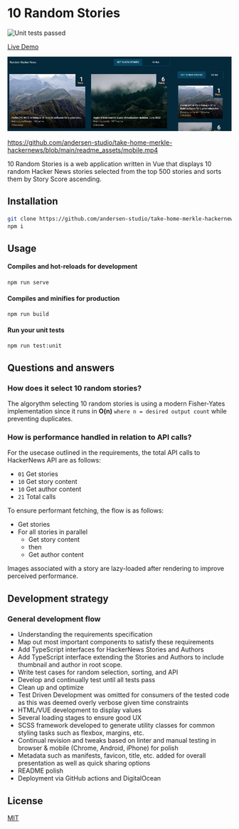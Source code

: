 # 10 Random Stories
![Unit tests passed](https://img.shields.io/badge/passed%20tests-10-green)

[Live Demo](https://andersen.studio/random-stories/)

[![Screenshot](readme_assets/screenshot.jpg)](https://andersen.studio/random-stories/)

https://github.com/andersen-studio/take-home-merkle-hackernews/blob/main/readme_assets/mobile.mp4

10 Random Stories is a web application written in Vue that displays 10 random Hacker News stories selected from the top 500 stories and sorts them by Story Score ascending.

## Installation
```bash
git clone https://github.com/andersen-studio/take-home-merkle-hackernews.git
npm i
```

## Usage

#### Compiles and hot-reloads for development
```
npm run serve
```

#### Compiles and minifies for production
```
npm run build
```

#### Run your unit tests
```
npm run test:unit
```

## Questions and answers

### How does it select 10 random stories?
The algorythm selecting 10 random stories is using a modern Fisher-Yates implementation since it runs in **O(n)** `where n = desired output count` while preventing duplicates.

### How is performance handled in relation to API calls?
For the usecase outlined in the requirements, the total API calls to HackerNews API are as follows:
- `01` Get stories
- `10` Get story content
- `10` Get author content
- `21` Total calls

To ensure performant fetching, the flow is as follows:
- Get stories
- For all stories in parallel
  - Get story content
  - then
  - Get author content

Images associated with a story are lazy-loaded after rendering to improve perceived performance.

## Development strategy

### General development flow
- Understanding the requirements specification
- Map out most important components to satisfy these requirements
- Add TypeScript interfaces for HackerNews Stories and Authors
- Add TypeScript interface extending the Stories and Authors to include thumbnail and author in root scope.
- Write test cases for random selection, sorting, and API
- Develop and continually test until all tests pass
- Clean up and optimize
- Test Driven Development was omitted for consumers of the tested code as this was deemed overly verbose given time constraints
- HTML/VUE development to display values
- Several loading stages to ensure good UX
- SCSS framework developed to generate utility classes for common styling tasks such as flexbox, margins, etc.
- Continual revision and tweaks based on linter and manual testing in browser & mobile (Chrome, Android, iPhone) for polish
- Metadata such as manifests, favicon, title, etc. added for overall presentation as well as quick sharing options
- README polish
- Deployment via GitHub actions and DigitalOcean

## License
[MIT](https://choosealicense.com/licenses/mit/)